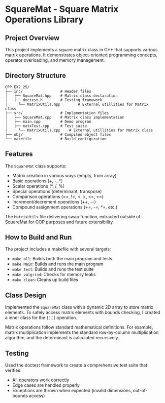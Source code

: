 # SquareMat - Square Matrix Operations Library

## Project Overview

This project implements a square matrix class in C++ that supports various matrix operations. It demonstrates object-oriented programming concepts, operator overloading, and memory management.

## Directory Structure

```
CPP_EX2_25/
├── inc/                 # Header files
│   ├── SquareMat.hpp    # Matrix class declaration
│   ├── doctest.h        # Testing framework
|	  └── MatrixUtils.hpp		 # External utillities for Matrix class
├── src/                 # Implementation files
│   ├── SquareMat.cpp    # Matrix class implementation
│   ├── main.cpp         # Demo program
│   ├── matxTest.cpp     # Test suite
|	  └── MatrixUtils.cpp	 # External utillities for Matrix class
├── obj/                 # Compiled object files
└── makefile             # Build configuration
```

## Features

The `SquareMat` class supports:

- Matrix creation in various ways (empty, from array)
- Basic operations (+, -, *)
- Scalar operations (*, /, %)
- Special operations (determinant, transpose)
- Comparison operations (==, !=, <, >, <=, >=)
- Increment/decrement operations (++, --)
- Compound assignment operations (+=, -=, *=, etc.)

The `MatrixUtils` file delivering swap function, extracted outside of SquareMat for OOP purposes and future extensibility 
## How to Build and Run

The project includes a makefile with several targets:

- `make all`: Builds both the main program and tests
- `make Main`: Builds and runs the main program
- `make test`: Builds and runs the test suite
- `make valgrind`: Checks for memory leaks
- `make clean`: Cleans up build files

## Class Design

Implemented the `SquareMat` class with a dynamic 2D array to store matrix elements. To safely access matrix elements with bounds checking, I created a inner class for the `[][]` operation.

Matrix operations follow standard mathematical definitions. For example, matrix multiplication implements the standard row-by-column multiplication algorithm, and the determinant is calculated recursively.

## Testing

Used the doctest framework to create a comprehensive test suite that verifies:

- All operators work correctly
- Edge cases are handled properly
- Exceptions are thrown when expected (invalid dimensions, out-of-bounds access)
